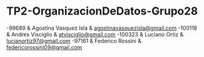 # TP2-OrganizacionDeDatos-Grupo28

-99689 & Agostina Vasquez Isla & agostinavasquezisla@gmail.com
-100118 & Andres Visciglio & atvisciglio@gmail.com
-100323 & Luciano Ortiz & lucianortiz97@gmail.com
-97161 & Federico Rossini & federicorossini09@gmail.com
